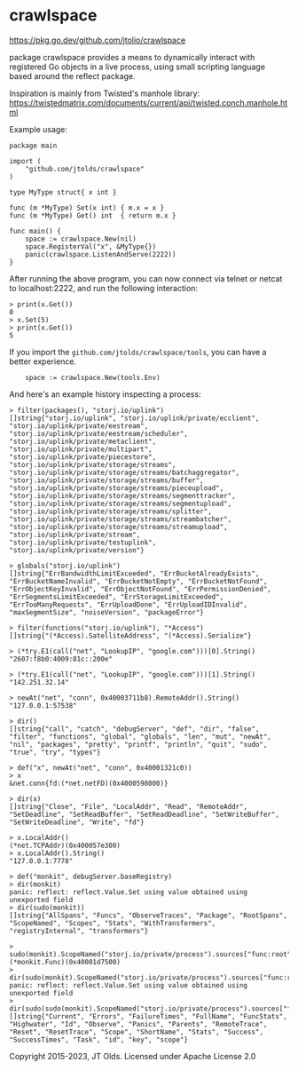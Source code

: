 # crawlspace

https://pkg.go.dev/github.com/jtolio/crawlspace

package crawlspace provides a means to dynamically interact with registered Go
objects in a live process, using small scripting language based around the
reflect package.

Inspiration is mainly from Twisted's manhole library:
https://twistedmatrix.com/documents/current/api/twisted.conch.manhole.html

Example usage:

```
package main

import (
	"github.com/jtolds/crawlspace"
)

type MyType struct{ x int }

func (m *MyType) Set(x int) { m.x = x }
func (m *MyType) Get() int  { return m.x }

func main() {
	space := crawlspace.New(nil)
	space.RegisterVal("x", &MyType{})
	panic(crawlspace.ListenAndServe(2222))
}
```

After running the above program, you can now connect via telnet or netcat
to localhost:2222, and run the following interaction:

```
> print(x.Get())
0
> x.Set(5)
> print(x.Get())
5
```

If you import the `github.com/jtolds/crawlspace/tools`, you can have a better
experience.

```
	space := crawlspace.New(tools.Env)
```

And here's an example history inspecting a process:

```
> filter(packages(), "storj.io/uplink")
[]string{"storj.io/uplink", "storj.io/uplink/private/ecclient", "storj.io/uplink/private/eestream", "storj.io/uplink/private/eestream/scheduler", "storj.io/uplink/private/metaclient", "storj.io/uplink/private/multipart", "storj.io/uplink/private/piecestore", "storj.io/uplink/private/storage/streams", "storj.io/uplink/private/storage/streams/batchaggregator", "storj.io/uplink/private/storage/streams/buffer", "storj.io/uplink/private/storage/streams/pieceupload", "storj.io/uplink/private/storage/streams/segmenttracker", "storj.io/uplink/private/storage/streams/segmentupload", "storj.io/uplink/private/storage/streams/splitter", "storj.io/uplink/private/storage/streams/streambatcher", "storj.io/uplink/private/storage/streams/streamupload", "storj.io/uplink/private/stream", "storj.io/uplink/private/testuplink", "storj.io/uplink/private/version"}

> globals("storj.io/uplink")
[]string{"ErrBandwidthLimitExceeded", "ErrBucketAlreadyExists", "ErrBucketNameInvalid", "ErrBucketNotEmpty", "ErrBucketNotFound", "ErrObjectKeyInvalid", "ErrObjectNotFound", "ErrPermissionDenied", "ErrSegmentsLimitExceeded", "ErrStorageLimitExceeded", "ErrTooManyRequests", "ErrUploadDone", "ErrUploadIDInvalid", "maxSegmentSize", "noiseVersion", "packageError"}

> filter(functions("storj.io/uplink"), "*Access")
[]string{"(*Access).SatelliteAddress", "(*Access).Serialize"}

> (*try.E1(call("net", "LookupIP", "google.com")))[0].String()
"2607:f8b0:4009:81c::200e"

> (*try.E1(call("net", "LookupIP", "google.com")))[1].String()
"142.251.32.14"

> newAt("net", "conn", 0x40003711b8).RemoteAddr().String()
"127.0.0.1:57538"

> dir()
[]string{"call", "catch", "debugServer", "def", "dir", "false", "filter", "functions", "global", "globals", "len", "mut", "newAt", "nil", "packages", "pretty", "printf", "println", "quit", "sudo", "true", "try", "types"}

> def("x", newAt("net", "conn", 0x40001321c0))
> x
&net.conn{fd:(*net.netFD)(0x4000598000)}

> dir(x)
[]string{"Close", "File", "LocalAddr", "Read", "RemoteAddr", "SetDeadline", "SetReadBuffer", "SetReadDeadline", "SetWriteBuffer", "SetWriteDeadline", "Write", "fd"}

> x.LocalAddr()
(*net.TCPAddr)(0x400057e300)
> x.LocalAddr().String()
"127.0.0.1:7778"

> def("monkit", debugServer.baseRegistry)
> dir(monkit)
panic: reflect: reflect.Value.Set using value obtained using unexported field
> dir(sudo(monkit))
[]string{"AllSpans", "Funcs", "ObserveTraces", "Package", "RootSpans", "ScopeNamed", "Scopes", "Stats", "WithTransformers", "registryInternal", "transformers"}

> sudo(monkit).ScopeNamed("storj.io/private/process").sources["func:root"]
(*monkit.Func)(0x40001d7500)
> dir(sudo(monkit).ScopeNamed("storj.io/private/process").sources["func:root"])
panic: reflect: reflect.Value.Set using value obtained using unexported field
> dir(sudo(sudo(monkit).ScopeNamed("storj.io/private/process").sources["func:root"]))
[]string{"Current", "Errors", "FailureTimes", "FullName", "FuncStats", "Highwater", "Id", "Observe", "Panics", "Parents", "RemoteTrace", "Reset", "ResetTrace", "Scope", "ShortName", "Stats", "Success", "SuccessTimes", "Task", "id", "key", "scope"}
```

Copyright 2015-2023, JT Olds. Licensed under Apache License 2.0
